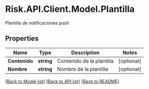 # Risk.API.Client.Model.Plantilla
Plantilla de notificaciones push
## Properties

Name | Type | Description | Notes
------------ | ------------- | ------------- | -------------
**Contenido** | **string** | Contenido de la plantilla | [optional] 
**Nombre** | **string** | Nombre de la plantilla | [optional] 

[[Back to Model list]](../README.md#documentation-for-models) [[Back to API list]](../README.md#documentation-for-api-endpoints) [[Back to README]](../README.md)


